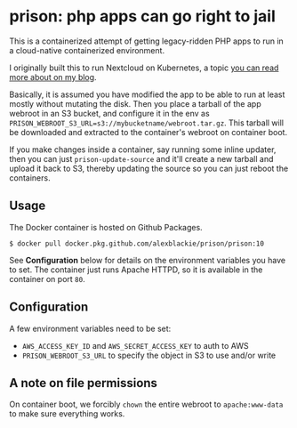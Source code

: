 # prison: php apps can go right to jail

This is a containerized attempt of getting legacy-ridden PHP apps to run in a cloud-native containerized environment.

I originally built this to run Nextcloud on Kubernetes, a topic [you can read more about on my blog][0].

Basically, it is assumed you have modified the app to be able to run at least mostly without mutating the disk. Then you place a tarball of the app webroot in an S3 bucket, and configure it in the env as `PRISON_WEBROOT_S3_URL=s3://mybucketname/webroot.tar.gz`. This tarball will be downloaded and extracted to the container's webroot on container boot.

If you make changes inside a container, say running some inline updater, then you can just `prison-update-source` and it'll create a new tarball and upload it back to S3, thereby updating the source so you can just reboot the containers.

[0]: https://www.alexblackie.com/articles/nextcloud-on-k8s/

## Usage

The Docker container is hosted on Github Packages.

```
$ docker pull docker.pkg.github.com/alexblackie/prison/prison:10
```

See **Configuration** below for details on the environment variables you have to set. The container just runs Apache HTTPD, so it is available in the container on port `80`.

## Configuration

A few environment variables need to be set:

- `AWS_ACCESS_KEY_ID` and `AWS_SECRET_ACCESS_KEY` to auth to AWS
- `PRISON_WEBROOT_S3_URL` to specify the object in S3 to use and/or write

## A note on file permissions

On container boot, we forcibly `chown` the entire webroot to `apache:www-data` to make sure everything works.
